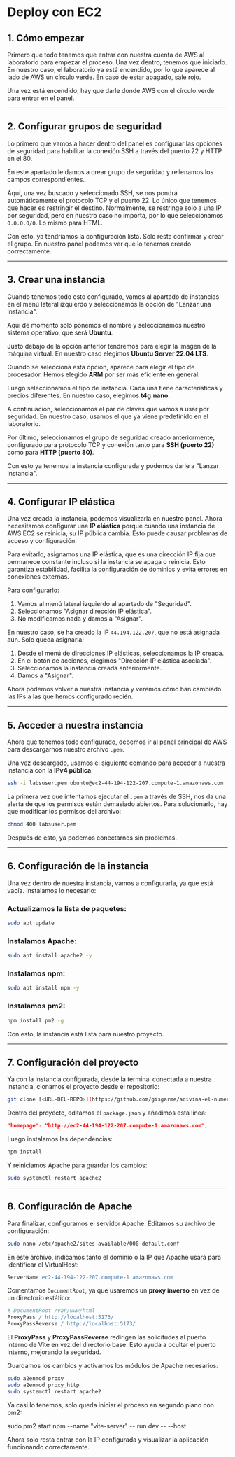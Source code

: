 # Deploy con EC2

## 1. Cómo empezar

Primero que todo tenemos que entrar con nuestra cuenta de AWS al laboratorio para empezar el proceso. Una vez dentro, tenemos que iniciarlo. En nuestro caso, el laboratorio ya está encendido, por lo que aparece al lado de AWS un círculo verde. En caso de estar apagado, sale rojo.

Una vez está encendido, hay que darle donde AWS con el círculo verde para entrar en el panel.

---

## 2. Configurar grupos de seguridad

Lo primero que vamos a hacer dentro del panel es configurar las opciones de seguridad para habilitar la conexión SSH a través del puerto 22 y HTTP en el 80.

En este apartado le damos a crear grupo de seguridad y rellenamos los campos correspondientes.

Aquí, una vez buscado y seleccionado SSH, se nos pondrá automáticamente el protocolo TCP y el puerto 22. Lo único que tenemos que hacer es restringir el destino. Normalmente, se restringe solo a una IP por seguridad, pero en nuestro caso no importa, por lo que seleccionamos `0.0.0.0/0`. Lo mismo para HTML.

Con esto, ya tendríamos la configuración lista. Solo resta confirmar y crear el grupo. En nuestro panel podemos ver que lo tenemos creado correctamente.

---

## 3. Crear una instancia

Cuando tenemos todo esto configurado, vamos al apartado de instancias en el menú lateral izquierdo y seleccionamos la opción de "Lanzar una instancia".

Aquí de momento solo ponemos el nombre y seleccionamos nuestro sistema operativo, que será **Ubuntu**.

Justo debajo de la opción anterior tendremos para elegir la imagen de la máquina virtual. En nuestro caso elegimos **Ubuntu Server 22.04 LTS**.

Cuando se selecciona esta opción, aparece para elegir el tipo de procesador. Hemos elegido **ARM** por ser más eficiente en general.

Luego seleccionamos el tipo de instancia. Cada una tiene características y precios diferentes. En nuestro caso, elegimos **t4g.nano**.

A continuación, seleccionamos el par de claves que vamos a usar por seguridad. En nuestro caso, usamos el que ya viene predefinido en el laboratorio.

Por último, seleccionamos el grupo de seguridad creado anteriormente, configurado para protocolo TCP y conexión tanto para **SSH (puerto 22)** como para **HTTP (puerto 80)**.

Con esto ya tenemos la instancia configurada y podemos darle a "Lanzar instancia".

---

## 4. Configurar IP elástica

Una vez creada la instancia, podemos visualizarla en nuestro panel. Ahora necesitamos configurar una **IP elástica** porque cuando una instancia de AWS EC2 se reinicia, su IP pública cambia. Esto puede causar problemas de acceso y configuración.

Para evitarlo, asignamos una IP elástica, que es una dirección IP fija que permanece constante incluso si la instancia se apaga o reinicia. Esto garantiza estabilidad, facilita la configuración de dominios y evita errores en conexiones externas.

Para configurarlo:

1. Vamos al menú lateral izquierdo al apartado de "Seguridad".
2. Seleccionamos "Asignar dirección IP elástica".
3. No modificamos nada y damos a "Asignar".

En nuestro caso, se ha creado la IP `44.194.122.207`, que no está asignada aún. Solo queda asignarla:

1. Desde el menú de direcciones IP elásticas, seleccionamos la IP creada.
2. En el botón de acciones, elegimos "Dirección IP elástica asociada".
3. Seleccionamos la instancia creada anteriormente.
4. Damos a "Asignar".

Ahora podemos volver a nuestra instancia y veremos cómo han cambiado las IPs a las que hemos configurado recién.

---

## 5. Acceder a nuestra instancia

Ahora que tenemos todo configurado, debemos ir al panel principal de AWS para descargarnos nuestro archivo `.pem`.

Una vez descargado, usamos el siguiente comando para acceder a nuestra instancia con la **IPv4 pública**:

```sh
ssh -i labsuser.pem ubuntu@ec2-44-194-122-207.compute-1.amazonaws.com
```

La primera vez que intentamos ejecutar el `.pem` a través de SSH, nos da una alerta de que los permisos están demasiado abiertos. Para solucionarlo, hay que modificar los permisos del archivo:

```sh
chmod 400 labsuser.pem
```

Después de esto, ya podemos conectarnos sin problemas.

---

## 6. Configuración de la instancia

Una vez dentro de nuestra instancia, vamos a configurarla, ya que está vacía. Instalamos lo necesario:

### Actualizamos la lista de paquetes:

```sh
sudo apt update
```

### Instalamos Apache:

```sh
sudo apt install apache2 -y
```

### Instalamos npm:

```sh
sudo apt install npm -y
```

### Instalamos pm2:

```sh
npm install pm2 -g
```

Con esto, la instancia está lista para nuestro proyecto.

---

## 7. Configuración del proyecto

Ya con la instancia configurada, desde la terminal conectada a nuestra instancia, clonamos el proyecto desde el repositorio:

```sh
git clone [<URL-DEL-REPO>](https://github.com/gisgarme/adivina-el-numero)
```

Dentro del proyecto, editamos el `package.json` y añadimos esta línea:

```json
"homepage": "http://ec2-44-194-122-207.compute-1.amazonaws.com",
```

Luego instalamos las dependencias:

```sh
npm install
```

Y reiniciamos Apache para guardar los cambios:

```sh
sudo systemctl restart apache2
```

---

## 8. Configuración de Apache

Para finalizar, configuramos el servidor Apache. Editamos su archivo de configuración:

```sh
sudo nano /etc/apache2/sites-available/000-default.conf
```

En este archivo, indicamos tanto el dominio o la IP que Apache usará para identificar el VirtualHost:

```apache
ServerName ec2-44-194-122-207.compute-1.amazonaws.com
```

Comentamos `DocumentRoot`, ya que usaremos un **proxy inverso** en vez de un directorio estático:

```apache
# DocumentRoot /var/www/html
ProxyPass / http://localhost:5173/
ProxyPassReverse / http://localhost:5173/
```

El **ProxyPass** y **ProxyPassReverse** redirigen las solicitudes al puerto interno de Vite en vez del directorio base. Esto ayuda a ocultar el puerto interno, mejorando la seguridad.

Guardamos los cambios y activamos los módulos de Apache necesarios:

```sh
sudo a2enmod proxy
sudo a2enmod proxy_http
sudo systemctl restart apache2
```

Ya casi lo tenemos, solo queda iniciar el proceso en segundo plano con pm2:

sudo pm2 start npm --name "vite-server" -- run dev -- --host

Ahora solo resta entrar con la IP configurada y visualizar la aplicación funcionando correctamente.
